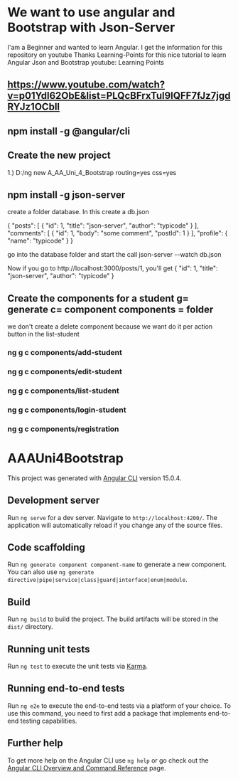 # We want to use angular and Bootstrap with Json-Server
  I'am a Beginner and wanted to learn Angular. I get the information for this repository on youtube
  Thanks Learning-Points for this nice tutorial to learn Angular Json and Bootstrap
  youtube: Learning Points
  
##  https://www.youtube.com/watch?v=p01Ydl62ObE&list=PLQcBFrxTul9IQFF7fJz7jgdRYJz1OCbll

## npm install -g @angular/cli

## Create the new project


1.) D:/ng new A_AA_Uni_4_Bootstrap
    routing=yes css=yes
    
## npm install -g json-server
create a folder database. In this create a db.json

{
  "posts": [
    { "id": 1, "title": "json-server", "author": "typicode" }
  ],
  "comments": [
    { "id": 1, "body": "some comment", "postId": 1 }
  ],
  "profile": { "name": "typicode" }
}

go into the database folder and start the call
json-server --watch db.json

Now if you go to http://localhost:3000/posts/1, you'll get
{ "id": 1, "title": "json-server", "author": "typicode" }

## Create the components for a student g= generate c= component components = folder 

we don't create a delete component because we want do it per action button in the list-student

### ng g c components/add-student
### ng g c components/edit-student
### ng g c components/list-student
### ng g c components/login-student
### ng g c components/registration



# AAAUni4Bootstrap

This project was generated with [Angular CLI](https://github.com/angular/angular-cli) version 15.0.4.

## Development server

Run `ng serve` for a dev server. Navigate to `http://localhost:4200/`. The application will automatically reload if you change any of the source files.

## Code scaffolding

Run `ng generate component component-name` to generate a new component. You can also use `ng generate directive|pipe|service|class|guard|interface|enum|module`.

## Build

Run `ng build` to build the project. The build artifacts will be stored in the `dist/` directory.

## Running unit tests

Run `ng test` to execute the unit tests via [Karma](https://karma-runner.github.io).

## Running end-to-end tests

Run `ng e2e` to execute the end-to-end tests via a platform of your choice. To use this command, you need to first add a package that implements end-to-end testing capabilities.

## Further help

To get more help on the Angular CLI use `ng help` or go check out the [Angular CLI Overview and Command Reference](https://angular.io/cli) page.
